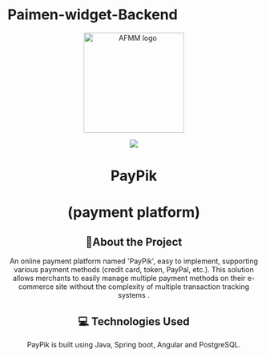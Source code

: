 # Paimen-widget-Backend

<div align="center">
<img src="https://i.ibb.co/gFZGbV3/Logopng.png" alt="AFMM logo" width="200" height="auto" />
  
![](https://img.shields.io/badge/ANAS-ANASRI-green)

  <h1>PayPik</h1>
  <h1>(payment platform)</h1>


[//]: # (About the Project)
## :star2:About the Project

An online payment platform named 'PayPik', easy to implement, supporting various payment methods (credit card, token, PayPal, etc.). This solution allows merchants to easily manage multiple payment methods on their e-commerce site without the complexity of multiple transaction tracking systems .

## :computer: Technologies Used

PayPik is built using Java, Spring boot, Angular and PostgreSQL.
